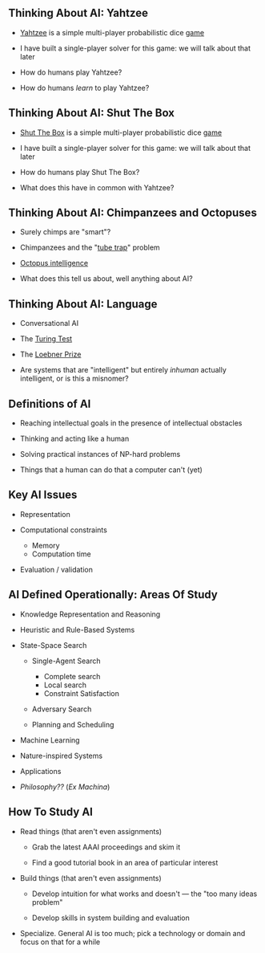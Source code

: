## Thinking About AI: Yahtzee

* [Yahtzee](https://en.wikipedia.org/wiki/Yahtzee) is a
  simple multi-player probabilistic dice
  [game](https://cardgames.io/yahtzee/)

* I have built a single-player solver for this game:
  we will talk about that later

* How do humans play Yahtzee?

* How do humans *learn* to play Yahtzee?

## Thinking About AI: Shut The Box

* [Shut The Box](https://en.wikipedia.org/wiki/Shut_the_Box)
  is a simple multi-player probabilistic dice
  [game](http://www.shut-the-box.net)

* I have built a single-player solver for this game:
  we will talk about that later

* How do humans play Shut The Box?

* What does this have in common with Yahtzee?

## Thinking About AI: Chimpanzees and Octopuses

* Surely chimps are "smart"?

* Chimpanzees and the "[tube trap](https://www.youtube.com/watch?v=bXgxJtuff5U&list=PLEsTbas16YW4Jm9H8W9IcFvT2NpYzS7jE)"
  problem

* [Octopus intelligence](http://www.wired.com/wiredscience/2013/10/how-the-freaky-octopus-can-help-us-understand-the-human-brain/)

* What does this tell us about, well anything about AI?

## Thinking About AI: Language

* Conversational AI

* The [Turing Test](https://en.wikipedia.org/wiki/Turing_test)

* The [Loebner Prize](https://en.wikipedia.org/wiki/Loebner_Prize)

* Are systems that are "intelligent" but entirely *inhuman*
  actually intelligent, or is this a misnomer?

## Definitions of AI

* Reaching intellectual goals in the presence of
  intellectual obstacles

* Thinking and acting like a human

* Solving practical instances of NP-hard problems

* Things that a human can do that a computer
  can't (yet)

## Key AI Issues

* Representation

* Computational constraints
  * Memory
  * Computation time

* Evaluation / validation

## AI Defined Operationally: Areas Of Study

* Knowledge Representation and Reasoning

* Heuristic and Rule-Based Systems

* State-Space Search

    * Single-Agent Search
        * Complete search
        * Local search
        * Constraint Satisfaction

    * Adversary Search

    * Planning and Scheduling

* Machine Learning

* Nature-inspired Systems

* Applications

* *Philosophy??* (*Ex Machina*)

## How To Study AI

* Read things (that aren't even assignments)

  * Grab the latest AAAI proceedings and skim it

  * Find a good tutorial book in an area of particular
    interest

* Build things (that aren't even assignments)

  * Develop intuition for what works and doesn't — the "too
    many ideas problem"
    
  * Develop skills in system building and evaluation

* Specialize. General AI is too much; pick a technology or
  domain and focus on that for a while
